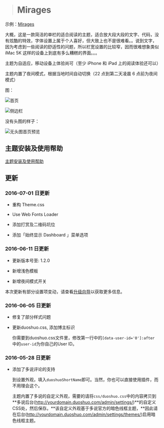 > # Mirages

示例：[Mirages](https://hran.me/mirages.html)

大概，这是一款简洁的单栏的适合阅读的主题，适合放大段大段的文字、代码，没有炫酷的特效，字体设置上属于个人喜好，但大致上也不是很难看。。说到文字，因为考虑到一些阅读的舒适性的问题，所以栏宽设置的比较窄，因而很难想象类似 iMac 5K 这样的设备上到底有多么糟糕的界面。。。

主题为自适应，移动设备上体验尚可（至少 iPhone 和 iPad 上的阅读体验还可以）

主题内置了夜间模式，根据当地时间自动切换（22 点到第二天凌晨 6 点前为夜间模式）

图：

![首页](http://duanjstatic.qiniudn.com/hran/2016/05/27/146434006570435_%E5%B1%8F%E5%B9%95%E5%BF%AB%E7%85%A7%202016-05-27%20%E4%B8%8B%E5%8D%884.47.54.png?imageView2/2/h/720/q/75)

![侧边栏](http://duanjstatic.qiniudn.com/hran/2016/05/27/146434008596701_%E5%B1%8F%E5%B9%95%E5%BF%AB%E7%85%A7%202016-05-27%20%E4%B8%8B%E5%8D%884.48.19.png?imageView2/2/h/720/q/75)

没有头图的样子：

![无头图首页预览](http://duanjstatic.qiniudn.com/hran/2016/05/29/146448528656032_%E5%B1%8F%E5%B9%95%E5%BF%AB%E7%85%A7%202016-05-29%20%E4%B8%8A%E5%8D%889.27.54.png?imageView2/2/h/720/q/75)

## 主题安装及使用帮助

[主题安装及使用帮助](https://github.com/Dalodd/Mirages-For-Typecho/wiki)

## 更新

### 2016-07-01 日更新

- 重构 Theme.css

- Use Web Fonts Loader

- 添加打赏及二维码坑位

- 添加「始终显示 Dashboard 」菜单选项

### 2016-06-11 日更新

- 更新版本号至: 1.2.0

- 新增浅色模板

- 新增夜间模式开关

本次更新有部分设置项变动，请查看[升级向导](https://github.com/Dalodd/Mirages-For-Typecho/wiki/升级向导)以获取更多信息。

### 2016-06-05 日更新

- 修复了部分样式问题

- 更新duoshuo.css, 添加博主标识
  
  你需要到duoshuo.css文件里，修改第一行中的`[data-user-id='0']:after` 中的`user-id`为你自己的User ID。
  
### 2016-05-28 日更新

- 添加了多说评论的支持

  到设置外观，填入`duoshuoShortName`即可。当然，你也可以直接使用插件，而不用理会这个。

  主题内置了多说的自定义外观，需要的请将`css/duoshuo.css`中的内容拷贝到**多说后台(http://yourdomain.duoshuo.com/admin/settings/)**的自定义CSS处，然后保存。**该自定义外观基于多说官方的暗色线框主题，**因此请在后台(http://yourdomain.duoshuo.com/admin/settings/themes/)启用暗色线框主题。

